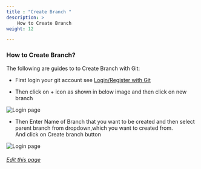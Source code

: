 ```yaml
---
title : "Create Branch "
description: >
    How to Create Branch
weight: 12

---
```

<div class="hugocreateb">
	
###  How to Create Branch?

The following are guides to to Create Branch with Git:


* First login your git account see [Login/Register with Git ](/wiki/login-register/)

* Then click on + icon as shown in below image and then click on new branch

![Login page](/images/documentation/create_branch.PNG)

* Then Enter Name of Branch that you want to be created and then select parent branch from dropdown,which you want to created from.\
And click on Create branch button    

![Login page](/images/documentation/create_branch_1.PNG)

###### [Edit this page](https://git.navylinux.org/website/navylinux-org/-/blob/main/content/wiki/developer-guide/create-branch.md)
</div>